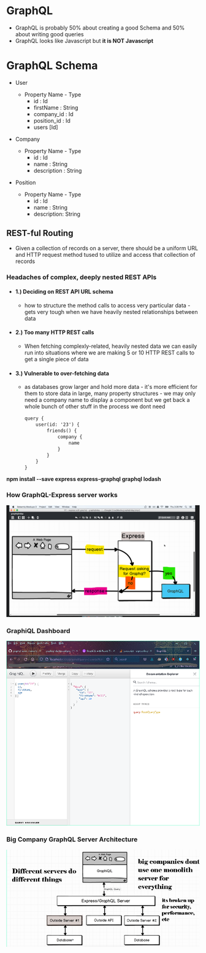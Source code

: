 # GraphQL

-   GraphQL is probably 50% about creating a good Schema and 50% about writing good queries
-   GraphQL looks like Javascript but **it is NOT Javascript**

# GraphQL Schema

-   User

    -   Property Name - Type
        -   id : Id
        -   firstName : String
        -   company_id : Id
        -   position_id : Id
        -   users [Id]

-   Company

    -   Property Name - Type
        -   id : Id
        -   name : String
        -   description : String

-   Position
    -   Property Name - Type
        -   id : Id
        -   name : String
        -   description: String

## REST-ful Routing

-   Given a collection of records on a server, there should be a uniform URL and HTTP request method tused to utilize and access that collection of records

### Headaches of complex, deeply nested REST APIs

-   #### 1.) Deciding on REST API URL schema

    -   how to structure the method calls to access very particular data - gets very tough when we have heavily nested relationships between data

-   #### 2.) Too many HTTP REST calls

    -   When fetching complexly-related, heavily nested data we can easily run into situations where we are making 5 or 10 HTTP REST calls to get a single piece of data

-   #### 3.) Vulnerable to over-fetching data

    -   as databases grow larger and hold more data - it's more efficient for them to store data in large, many property structures - we may only need a company name to display a component but we get back a whole bunch of other stuff in the process we dont need

            query {
                user(id: '23') {
                    friends() {
                        company {
                            name
                        }
                    }
                }
            }

**npm install --save express express-graphql graphql lodash**

### How GraphQL-Express server works

![how-graphql-express-server-works](https://github.com/kawgh1/graphql-users-demo/blob/main/express-server-graphql.png)

### GraphiQL Dashboard

![graphiql-dashboard](https://raw.githubusercontent.com/kawgh1/graphql-users-demo/main/graphiql-dashboard2.png)

### Big Company GraphQL Server Architecture

![big-company-server-architecture](https://raw.githubusercontent.com/kawgh1/graphql-users-demo/main/big-company-graphql-server-architecture.png)
